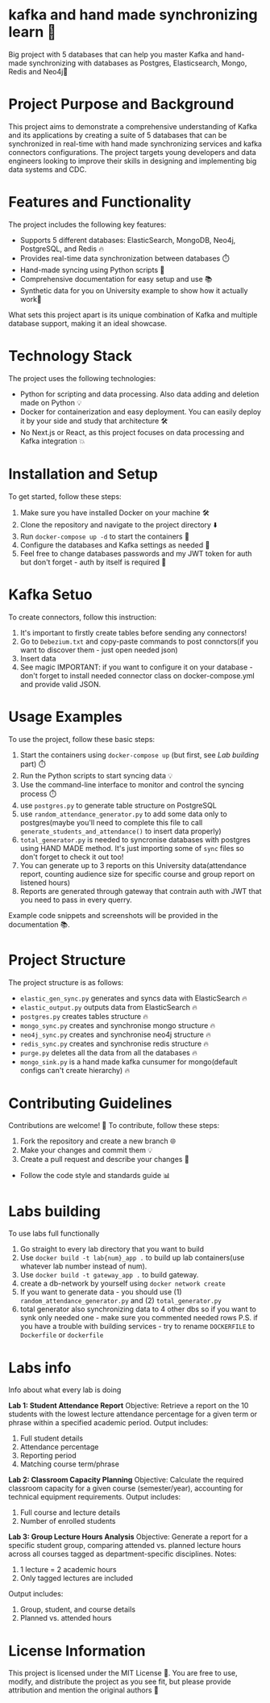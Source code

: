 # kafka and hand made synchronizing learn 🚀
Big project with 5 databases that can help you master Kafka and hand-made synchronizing with databases as Postgres, Elasticsearch, Mongo, Redis and Neo4j🔧

# Project Purpose and Background
This project aims to demonstrate a comprehensive understanding of Kafka and its applications by creating a suite of 5 databases that can be synchronized in real-time with hand made synchronizing services and kafka connectors configurations. The project targets young developers and data engineers looking to improve their skills in designing and implementing big data systems and CDC.

# Features and Functionality
The project includes the following key features:

* Supports 5 different databases: ElasticSearch, MongoDB, Neo4j, PostgreSQL, and Redis 🔥
* Provides real-time data synchronization between databases ⏱️
* Hand-made syncing using Python scripts 🔧
* Comprehensive documentation for easy setup and use 📚
* Synthetic data for you on University example to show how it actually work🚀

What sets this project apart is its unique combination of Kafka and multiple database support, making it an ideal showcase.

# Technology Stack
The project uses the following technologies:

* Python for scripting and data processing. Also data adding and deletion made on Python 💡
* Docker for containerization and easy deployment. You can easily deploy it by your side and study that architecture 🛠️
* No Next.js or React, as this project focuses on data processing and Kafka integration 💥

# Installation and Setup
To get started, follow these steps:

1. Make sure you have installed Docker on your machine 🛠️
2. Clone the repository and navigate to the project directory ⬇️
3. Run `docker-compose up -d` to start the containers 🔧
4. Configure the databases and Kafka settings as needed 🔧
5. Feel free to change databases passwords and my JWT token for auth but don't forget - auth by itself is required 🔧

# Kafka Setuo
To create connectors, follow this instruction:

1. It's important to firstly create tables before sending any connectors!
2. Go to `Debezium.txt` and copy-paste commands to post connctors(if you want to discover them - just open needed json)
3. Insert data
4. See magic
IMPORTANT: if you want to configure it on your database - don't forget to install needed connector class on docker-compose.yml and provide valid JSON.


# Usage Examples
To use the project, follow these basic steps:

1. Start the containers using `docker-compose up` (but first, see *Lab building* part) ⏱️
2. Run the Python scripts to start syncing data 💡
3. Use the command-line interface to monitor and control the syncing process ⏱️
4. use `postgres.py` to generate table structure on PostgreSQL
5. use `random_attendance_generator.py` to add some data only to postgres(maybe you'll need to complete this file to call `generate_students_and_attendance()` to insert data properly)
6. `total_generator.py` is needed to syncronise databases with postgres using HAND MADE method. It's just importing some of `sync` files so don't forget to check it out too!
7. You can generate up to 3 reports on this University data(attendance report, counting audience size for specific course and group report on listened hours)
8. Reports are generated through gateway that contrain auth with JWT that you need to pass in every querry.

Example code snippets and screenshots will be provided in the documentation 📚.

# Project Structure
The project structure is as follows:

* `elastic_gen_sync.py` generates and syncs data with ElasticSearch 🔥
* `elastic_output.py` outputs data from ElasticSearch 🔥
* `postgres.py` creates tables structure 🔥
* `mongo_sync.py` creates and synchronise mongo structure 🔥
* `neo4j_sync.py` creates and synchronise neo4j structure 🔥
* `redis_sync.py` creates and synchronise redis structure 🔥
* `purge.py` deletes all the data from all the databases 🔥
* `mongo_sink.py` is a hand made kafka cunsumer for mongo(default configs can't create hierarchy) 🔥

# Contributing Guidelines
Contributions are welcome! 👋 To contribute, follow these steps:

1. Fork the repository and create a new branch 🌐
2. Make your changes and commit them 💡
3. Create a pull request and describe your changes 📝
* Follow the code style and standards guide 📊

# Labs building
To use labs full functionally
1. Go straight to every lab directory that you want to build
2. Use `docker build -t lab{num}_app .` to build up lab containers(use whatever lab number instead of num).
3. Use `docker build -t gateway_app .` to build gateway.
4. create a db-network by yourself using `docker network create`
5. If you want to generate data - you should use (1) `random_attendance_generator.py` and (2) `total_generator.py`
6. total generator also synchronizing data to 4 other dbs so if you want to synk only needed one - make sure you commented needed rows
P.S. if you have a trouble with building services - try to rename `DOCKERFILE` to `Dockerfile` or `dockerfile`

# Labs info
Info about what every lab is doing

**Lab 1: Student Attendance Report**
Objective: Retrieve a report on the 10 students with the lowest lecture attendance percentage for a given term or phrase within a specified academic period.
Output includes:

1. Full student details
2. Attendance percentage
3. Reporting period
4. Matching course term/phrase

**Lab 2: Classroom Capacity Planning**
Objective: Calculate the required classroom capacity for a given course (semester/year), accounting for technical equipment requirements.
Output includes:

1. Full course and lecture details
2. Number of enrolled students

**Lab 3: Group Lecture Hours Analysis**
Objective: Generate a report for a specific student group, comparing attended vs. planned lecture hours across all courses tagged as department-specific disciplines.
Notes:

1. 1 lecture = 2 academic hours
2. Only tagged lectures are included

Output includes:

1. Group, student, and course details
2. Planned vs. attended hours

# License Information
This project is licensed under the MIT License 📜. You are free to use, modify, and distribute the project as you see fit, but please provide attribution and mention the original authors 🎉
